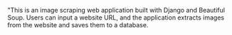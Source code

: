 "This is an image scraping web application built with Django and Beautiful Soup. Users can input a website URL, and the application extracts images from the website and saves them to a database.
